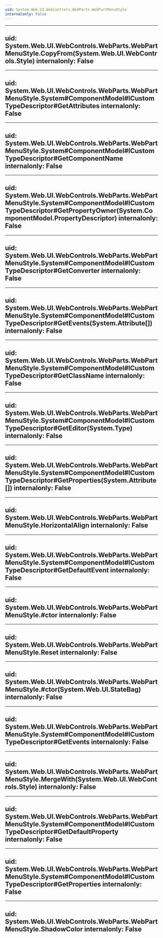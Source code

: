 ```yaml
---
uid: System.Web.UI.WebControls.WebParts.WebPartMenuStyle
internalonly: False
---
```


---
uid: System.Web.UI.WebControls.WebParts.WebPartMenuStyle.CopyFrom(System.Web.UI.WebControls.Style)
internalonly: False
---

---
uid: System.Web.UI.WebControls.WebParts.WebPartMenuStyle.System#ComponentModel#ICustomTypeDescriptor#GetAttributes
internalonly: False
---

---
uid: System.Web.UI.WebControls.WebParts.WebPartMenuStyle.System#ComponentModel#ICustomTypeDescriptor#GetComponentName
internalonly: False
---

---
uid: System.Web.UI.WebControls.WebParts.WebPartMenuStyle.System#ComponentModel#ICustomTypeDescriptor#GetPropertyOwner(System.ComponentModel.PropertyDescriptor)
internalonly: False
---

---
uid: System.Web.UI.WebControls.WebParts.WebPartMenuStyle.System#ComponentModel#ICustomTypeDescriptor#GetConverter
internalonly: False
---

---
uid: System.Web.UI.WebControls.WebParts.WebPartMenuStyle.System#ComponentModel#ICustomTypeDescriptor#GetEvents(System.Attribute[])
internalonly: False
---

---
uid: System.Web.UI.WebControls.WebParts.WebPartMenuStyle.System#ComponentModel#ICustomTypeDescriptor#GetClassName
internalonly: False
---

---
uid: System.Web.UI.WebControls.WebParts.WebPartMenuStyle.System#ComponentModel#ICustomTypeDescriptor#GetEditor(System.Type)
internalonly: False
---

---
uid: System.Web.UI.WebControls.WebParts.WebPartMenuStyle.System#ComponentModel#ICustomTypeDescriptor#GetProperties(System.Attribute[])
internalonly: False
---

---
uid: System.Web.UI.WebControls.WebParts.WebPartMenuStyle.HorizontalAlign
internalonly: False
---

---
uid: System.Web.UI.WebControls.WebParts.WebPartMenuStyle.System#ComponentModel#ICustomTypeDescriptor#GetDefaultEvent
internalonly: False
---

---
uid: System.Web.UI.WebControls.WebParts.WebPartMenuStyle.#ctor
internalonly: False
---

---
uid: System.Web.UI.WebControls.WebParts.WebPartMenuStyle.Reset
internalonly: False
---

---
uid: System.Web.UI.WebControls.WebParts.WebPartMenuStyle.#ctor(System.Web.UI.StateBag)
internalonly: False
---

---
uid: System.Web.UI.WebControls.WebParts.WebPartMenuStyle.System#ComponentModel#ICustomTypeDescriptor#GetEvents
internalonly: False
---

---
uid: System.Web.UI.WebControls.WebParts.WebPartMenuStyle.MergeWith(System.Web.UI.WebControls.Style)
internalonly: False
---

---
uid: System.Web.UI.WebControls.WebParts.WebPartMenuStyle.System#ComponentModel#ICustomTypeDescriptor#GetDefaultProperty
internalonly: False
---

---
uid: System.Web.UI.WebControls.WebParts.WebPartMenuStyle.System#ComponentModel#ICustomTypeDescriptor#GetProperties
internalonly: False
---

---
uid: System.Web.UI.WebControls.WebParts.WebPartMenuStyle.ShadowColor
internalonly: False
---
